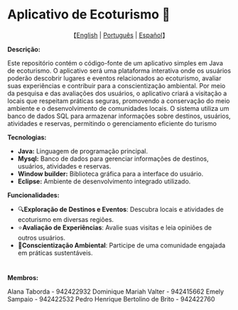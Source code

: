# Aplicativo de Ecoturismo 🌿

<p align="center">
    【<a href="https://github.com/Sacm-is/Aplicativo-de-Ecoturismo/blob/main/README.English.md">English</a> | <a href="../readme/README-slovak.md">Português</a> | <a href="../readme/README-spanish.md">Español</a>】
</p>

**Descrição:**

Este repositório contém o código-fonte de um aplicativo simples em Java de ecoturismo. O aplicativo será uma plataforma interativa onde os usuários poderão descobrir lugares e eventos relacionados ao ecoturismo, avaliar suas experiências e contribuir para a conscientização ambiental. Por meio da pesquisa e das avaliações dos usuários, o aplicativo criará a visitação a locais que respeitam práticas seguras, promovendo a conservação do meio ambiente e o desenvolvimento de comunidades locais. O sistema utiliza um banco de dados SQL para armazenar informações sobre destinos, usuários, atividades e reservas, permitindo o gerenciamento eficiente do turismo

**Tecnologias:**

* **Java:** Linguagem de programação principal.
* **Mysql:** Banco de dados para gerenciar informações de destinos, usuários, atividades e reservas.
* **Window builder:** Biblioteca gráfica para a interface do usuário.
* **Eclipse:** Ambiente de desenvolvimento integrado utilizado.

**Funcionalidades:**

 * 🔍**Exploração de Destinos e Eventos**: Descubra locais e atividades de ecoturismo em diversas regiões.
 * ⭐**Avaliação de Experiências**: Avalie suas visitas e leia opiniões de outros usuários.
 * 🌱**Conscientização Ambiental**: Participe de uma comunidade engajada em práticas sustentáveis. 
 
#
**Membros:**

Alana Taborda - 942422932 Dominique Mariah Valter - 942415662 Emely Sampaio - 942422532 Pedro Henrique Bertolino de Brito - 942422760
